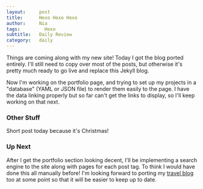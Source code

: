 ```yaml
---
layout:     post
title:      Hexo Hexo Hexo
author:     Nia
tags: 		  Hexo
subtitle:  	Daily Review
category:   daily
---
```


Things are coming along with my new site! Today I got the blog ported entirely. I'll still need to copy over most of the posts, but otherwise it's pretty much ready to go live and replace this Jekyll blog.

Now I'm working on the portfolio page, and trying to set up my projects in a "database" (YAML or JSON file) to render them easily to the page. I have the data linking properly but so far can't get the links to display, so I'll keep working on that next.

### Other Stuff

Short post today because it's Christmas! 


### Up Next

After I get the portfolio section looking decent, I'll be implementing a search engine to the site along with pages for each post tag. To think I would have done this all manually before! I'm looking forward to porting my [travel blog](https://niamurrell.com/travel.html) too at some point so that it will be easier to keep up to date.